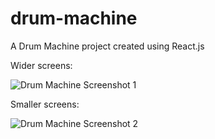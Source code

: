 # drum-machine

A Drum Machine project created using React.js

Wider screens:

![Drum Machine Screenshot 1](https://i.imgur.com/LVrnFeX.jpg)

Smaller screens:

![Drum Machine Screenshot 2](https://i.imgur.com/qgapu7h.jpg)
